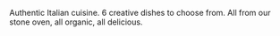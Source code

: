 Authentic Italian cuisine. 6 creative dishes to choose from. All from our stone oven, all organic, all delicious.
